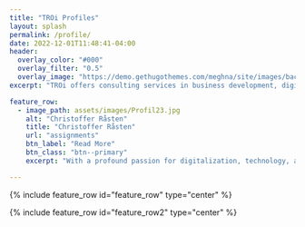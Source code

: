 ```yaml
---
title: "TROi Profiles"
layout: splash
permalink: /profile/
date: 2022-12-01T11:48:41-04:00
header:
  overlay_color: "#000"
  overlay_filter: "0.5"
  overlay_image: "https://demo.gethugothemes.com/meghna/site/images/backgrounds/hero-area.jpg"
excerpt: "TROi offers consulting services in business development, digitalization, enterprise and solution architecture with a focus on customer value, quality and efficiency"

feature_row:
  - image_path: assets/images/Profil23.jpg
    alt: "Christoffer Råsten"
    title: "Christoffer Råsten"
    url: "assignments"
    btn_label: "Read More"
    btn_class: "btn--primary"
    excerpt: "With a profound passion for digitalization, technology, and efficiency, my journey has been defined by a relentless pursuit of innovation that serves the interests of businesses, users, customers, and even my own daily routines. With over two decades entrenched in the realm of Information Technology, I have embraced diverse leadership roles that have shaped my expertise and perspective."

---
```

{% include feature_row id="feature_row" type="center" %}

{% include feature_row id="feature_row2" type="center" %}
